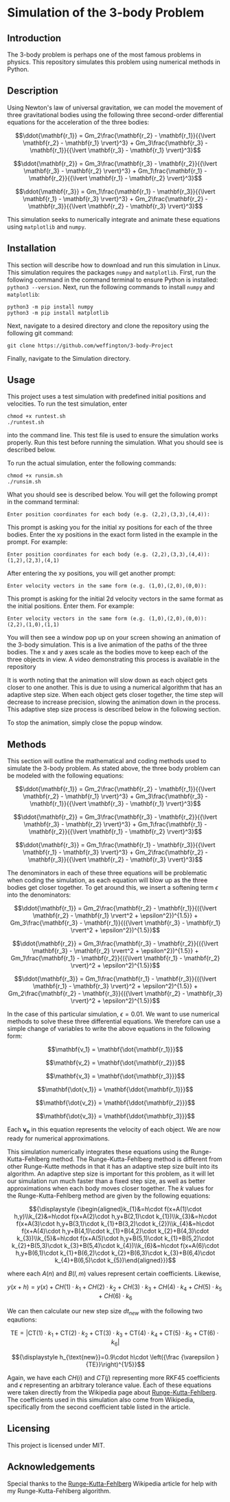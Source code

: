 # Simulation of the 3-body Problem
## Introduction
The 3-body problem is perhaps one of the most famous problems in physics. This repository simulates this problem using numerical methods in Python.

## Description
Using Newton's law of universal gravitation, we can model the movement of three gravitational bodies using the following three second-order differential equations for the acceleration of the three bodies:

$$\ddot{\mathbf{r_1}} = Gm_2\frac{\mathbf{r_2} - \mathbf{r_1}}{{\lvert \mathbf{r_2} - \mathbf{r_1} \rvert}^3} + Gm_3\frac{\mathbf{r_3} - \mathbf{r_1}}{{\lvert \mathbf{r_3} - \mathbf{r_1} \rvert}^3}$$

$$\ddot{\mathbf{r_2}} = Gm_3\frac{\mathbf{r_3} - \mathbf{r_2}}{{\lvert \mathbf{r_3} - \mathbf{r_2} \rvert}^3} + Gm_1\frac{\mathbf{r_1} - \mathbf{r_2}}{{\lvert \mathbf{r_1} - \mathbf{r_2} \rvert}^3}$$

$$\ddot{\mathbf{r_3}} = Gm_1\frac{\mathbf{r_1} - \mathbf{r_3}}{{\lvert \mathbf{r_1} - \mathbf{r_3} \rvert}^3} + Gm_2\frac{\mathbf{r_2} - \mathbf{r_3}}{{\lvert \mathbf{r_2} - \mathbf{r_3} \rvert}^3}$$

This simulation seeks to numerically integrate and animate these equations using `matplotlib` and `numpy`.

## Installation
This section will describe how to download and run this simulation in Linux. This simulation requires the packages `numpy` and `matplotlib`. First, run the following command in the command terminal to ensure Python is installed: 
`python3 --version`.
Next, run the following commands to install `numpy` and `matplotlib`:
```
python3 -m pip install numpy
python3 -m pip install matplotlib
```
Next, navigate to a desired directory and clone the repository using the following git command:

```
git clone https://github.com/weffington/3-body-Project
```

Finally, navigate to the Simulation directory.

## Usage
This project uses a test simulation with predefined initial positions and velocities. To run the test simulation, enter 
```
chmod +x runtest.sh
./runtest.sh
```

into the command line. This test file is used to ensure the simulation works properly. Run this test before running the simulation. What you should see is described below.

To run the actual simulation, enter the following commands:
```
chmod +x runsim.sh
./runsim.sh
```
What you should see is described below.
You will get the following prompt in the command terminal:
```
Enter position coordinates for each body (e.g. (2,2),(3,3),(4,4)):
```
This prompt is asking you for the initial xy positions for each of the three bodies. Enter the xy positions in the exact form listed in the example in the prompt. For example:
```
Enter position coordinates for each body (e.g. (2,2),(3,3),(4,4)):
(1,2),(2,3),(4,1)
``` 
After entering the xy positions, you will get another prompt:
```
Enter velocity vectors in the same form (e.g. (1,0),(2,0),(0,0)):
```
This prompt is asking for the initial 2d velocity vectors in the same format as the initial positions. Enter them. For example:
```
Enter velocity vectors in the same form (e.g. (1,0),(2,0),(0,0)):
(2,2),(1,0),(1,1)
```
You will then see a window pop up on your screen showing an animation of the 3-body simulation. This is a live animation of the paths of the three bodies. The x and y axes scale as the bodies move to keep each of the three objects in view. A video demonstrating this process is available in the repository

It is worth noting that the animation will slow down as each object gets closer to one another. This is due to using a numerical algorithm that has an adaptive step size. When each object gets closer together, the time step will decrease to increase precision, slowing the animation down in the process. This adaptive step size process is described below in the following section.

To stop the animation, simply close the popup window.

## Methods
This section will outline the mathematical and coding methods used to simulate the 3-body problem. As stated above, the three body problem can be modeled with the following equations:

$$\ddot{\mathbf{r_1}} = Gm_2\frac{\mathbf{r_2} - \mathbf{r_1}}{{\lvert \mathbf{r_2} - \mathbf{r_1} \rvert}^3} + Gm_3\frac{\mathbf{r_3} - \mathbf{r_1}}{{\lvert \mathbf{r_3} - \mathbf{r_1} \rvert}^3}$$

$$\ddot{\mathbf{r_2}} = Gm_3\frac{\mathbf{r_3} - \mathbf{r_2}}{{\lvert \mathbf{r_3} - \mathbf{r_2} \rvert}^3} + Gm_1\frac{\mathbf{r_1} - \mathbf{r_2}}{{\lvert \mathbf{r_1} - \mathbf{r_2} \rvert}^3}$$

$$\ddot{\mathbf{r_3}} = Gm_1\frac{\mathbf{r_1} - \mathbf{r_3}}{{\lvert \mathbf{r_1} - \mathbf{r_3} \rvert}^3} + Gm_2\frac{\mathbf{r_2} - \mathbf{r_3}}{{\lvert \mathbf{r_2} - \mathbf{r_3} \rvert}^3}$$

The denominators in each of these three equations will be problematic when coding the simulation, as each equation will blow up as the three bodies get closer together. To get around this, we insert a softening term $\epsilon$ into the denominators:

$$\ddot{\mathbf{r_1}} = Gm_2\frac{\mathbf{r_2} - \mathbf{r_1}}{({\lvert \mathbf{r_2} - \mathbf{r_1} \rvert^2 + \epsilon^2})^{1.5}} + Gm_3\frac{\mathbf{r_3} - \mathbf{r_1}}{({\lvert \mathbf{r_3} - \mathbf{r_1} \rvert^2 + \epsilon^2})^{1.5}}$$

$$\ddot{\mathbf{r_2}} = Gm_3\frac{\mathbf{r_3} - \mathbf{r_2}}{({\lvert \mathbf{r_3} - \mathbf{r_2} \rvert^2 + \epsilon^2})^{1.5}} + Gm_1\frac{\mathbf{r_1} - \mathbf{r_2}}{({\lvert \mathbf{r_1} - \mathbf{r_2} \rvert}^2 + \epsilon^2)^{1.5}}$$

$$\ddot{\mathbf{r_3}} = Gm_1\frac{\mathbf{r_1} - \mathbf{r_3}}{({\lvert \mathbf{r_1} - \mathbf{r_3} \rvert}^2 + \epsilon^2)^{1.5}} + Gm_2\frac{\mathbf{r_2} - \mathbf{r_3}}{({\lvert \mathbf{r_2} - \mathbf{r_3} \rvert}^2 + \epsilon^2)^{1.5}}$$


In the case of this particular simulation, $\epsilon = 0.01$. We want to use numerical methods to solve these three differential equations. We therefore can use a simple change of variables to write the above equations in the following form:

$$\mathbf{v_1} = \mathbf{\dot{\mathbf{r_1}}}$$

$$\mathbf{v_2} = \mathbf{\dot{\mathbf{r_2}}}$$

$$\mathbf{v_3} = \mathbf{\dot{\mathbf{r_3}}}$$

$$\mathbf{\dot{v_1}} = \mathbf{\ddot{\mathbf{r_1}}}$$

$$\mathbf{\dot{v_2}} = \mathbf{\ddot{\mathbf{r_2}}}$$

$$\mathbf{\dot{v_3}} = \mathbf{\ddot{\mathbf{r_3}}}$$

Each $\mathbf{v_n}$ in this equation represents the velocity of each object. We are now ready for numerical approximations.

This simulation numerically integrates these equations using the Runge-Kutta-Fehlberg method. The Runge-Kutta-Fehlberg method is different from other Runge-Kutte methods in that it has an adaptive step size built into its algorithm. An adaptive step size is important for this problem, as it will let our simulation run much faster than a fixed step size, as well as better approximations when each body moves closer together. The $k$ values for the Runge-Kutta-Fehlberg method are given by the following equations:

$${\displaystyle {\begin{aligned}k_{1}&=h\cdot f(x+A(1)\cdot h,y)\\k_{2}&=h\cdot f(x+A(2)\cdot h,y+B(2,1)\cdot k_{1})\\k_{3}&=h\cdot f(x+A(3)\cdot h,y+B(3,1)\cdot k_{1}+B(3,2)\cdot k_{2})\\k_{4}&=h\cdot f(x+A(4)\cdot h,y+B(4,1)\cdot k_{1}+B(4,2)\cdot k_{2}+B(4,3)\cdot k_{3})\\k_{5}&=h\cdot f(x+A(5)\cdot h,y+B(5,1)\cdot k_{1}+B(5,2)\cdot k_{2}+B(5,3)\cdot k_{3}+B(5,4)\cdot k_{4})\\k_{6}&=h\cdot f(x+A(6)\cdot h,y+B(6,1)\cdot k_{1}+B(6,2)\cdot k_{2}+B(6,3)\cdot k_{3}+B(6,4)\cdot k_{4}+B(6,5)\cdot k_{5})\end{aligned}}}$$

where each $A(n)$ and $B(l,m)$ values represent certain coefficients. Likewise,

$${\displaystyle y(x+h)=y(x)+CH(1)\cdot k_{1}+CH(2)\cdot k_{2}+CH(3)\cdot k_{3}+CH(4)\cdot k_{4}+CH(5)\cdot k_{5}+CH(6)\cdot k_{6}}$$

We can then calculate our new step size $dt_{new}$ with the following two eqautions:

$${\displaystyle \mathrm {TE} =\left|\mathrm {CT} (1)\cdot k_{1}+\mathrm {CT} (2)\cdot k_{2}+\mathrm {CT} (3)\cdot k_{3}+\mathrm {CT} (4)\cdot k_{4}+\mathrm {CT} (5)\cdot k_{5}+\mathrm {CT} (6)\cdot k_{6}\right|}$$


$${\displaystyle h_{\text{new}}=0.9\cdot h\cdot \left({\frac {\varepsilon }{TE}}\right)^{1/5}}$$

Again, we have each $CH(i)$ and $CT(j)$ representing more RKF45 coefficients and $\epsilon$ representing an arbitrary tolerance value. Each of these equations were taken directly from the Wikipedia page about [Runge-Kutta-Fehlberg](https://en.wikipedia.org/wiki/Runge%E2%80%93Kutta%E2%80%93Fehlberg_method). The coefficients used in this simulation also come from Wikipedia, specifically from the second coefficient table listed in the article. 

## Licensing
This project is licensed under MIT.

## Acknowledgements
Special thanks to the [Runge-Kutta-Fehlberg](https://en.wikipedia.org/wiki/Runge%E2%80%93Kutta%E2%80%93Fehlberg_method) Wikipedia article for help with my Runge-Kutta-Fehlberg algorithm.


